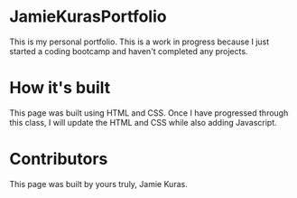 # JamieKurasPortfolio
This is my personal portfolio. This is a work in progress because I just started a coding bootcamp and haven't completed any projects. 

# How it's built
This page was built using HTML and CSS. Once I have progressed through this class, I will update the HTML and CSS while also adding Javascript.

# Contributors
This page was built by yours truly, Jamie Kuras.
